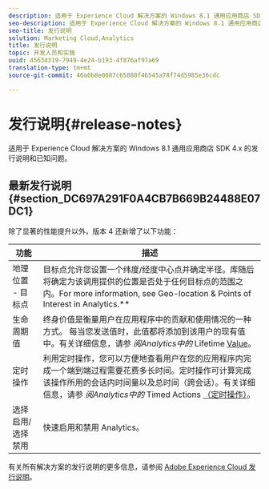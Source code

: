 ```yaml
---
description: 适用于 Experience Cloud 解决方案的 Windows 8.1 通用应用商店 SDK 4.x 的发行说明和已知问题。
seo-description: 适用于 Experience Cloud 解决方案的 Windows 8.1 通用应用商店 SDK 4.x 的发行说明和已知问题。
seo-title: 发行说明
solution: Marketing Cloud,Analytics
title: 发行说明
topic: 开发人员和实施
uuid: 45634319-7949-4e24-b193-4f876af97a69
translation-type: tm+mt
source-git-commit: 46a0b8e0087c65880f46545a78f74d5985e36cdc

---
```



# 发行说明{#release-notes}

适用于 Experience Cloud 解决方案的 Windows 8.1 通用应用商店 SDK 4.x 的发行说明和已知问题。

## 最新发行说明 {#section_DC697A291F0A4CB7B669B24488E07DC1}

除了显著的性能提升以外，版本 4 还新增了以下功能：

| 功能 | 描述 |
|--- |--- |
| 地理位置 - 目标点 | 目标点允许您设置一个纬度/经度中心点并确定半径。库随后将确定为该调用提供的位置是否处于任何目标点的范围之内。For more information, see Geo-location &amp; Points of Interest in Analytics.**[](/help/windows-appstore/analytics/analytics.md) |
| 生命周期值 | 终身价值是衡量用户在应用程序中的贡献和使用情况的一种方式。 每当您发送值时，此值都将添加到该用户的现有值中。有关详细信息，请参 *阅Analytics中的* Lifetime [Value](/help/windows-appstore/analytics/analytics.md)。 |
| 定时操作 | 利用定时操作，您可以方便地查看用户在您的应用程序内完成一个端到端过程需要花费多长时间。定时操作可计算完成该操作所用的会话内时间量以及总时间（跨会话）。有关详细信息，请参 *阅Analytics中的* Timed Actions [（定时操作）](/help/windows-appstore/analytics/analytics.md)。 |
| 选择启用/选择禁用 | 快速启用和禁用 Analytics。 |


有关所有解决方案的发行说明的更多信息，请参阅 [Adobe Experience Cloud 发行说明](https://docs.adobe.com/content/help/en/release-notes/experience-cloud/current.html)。
